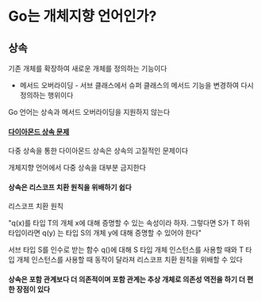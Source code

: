 # Go는 개체지향 언어인가?

## 상속

기존 개체를 확장하여 새로운 개체를 정의하는 기능이다

- 메서드 오버라이딩 - 서브 클래스에서 슈퍼 클래스의 메서드 기능을 변경하여 다시 정의하는 행위이다

Go 언어는 상속과 메서드 오버라이딩을 지원하지 않는다

#### [다이아몬드 상속 문제](https://ko.wikipedia.org/wiki/%EB%8B%A4%EC%A4%91_%EC%83%81%EC%86%8D)

다중 상속을 통한 다이아몬드 상속은 상속의 고질적인 문제이다

개체지향 언어에서 다중 상속을 대부분 금지한다

#### 상속은 리스코프 치환 원칙을 위배하기 쉽다

리스코프 치환 원칙

"q(x)를 타입 T의 개체 x에 대해 증명할 수 있는 속성이라 하자. 그렇다면 S가 T 하위 타입이라면 q(y) 는 타입 S의 개체 y에 대해 증명할 수 있어야 한다"

서브 타입 S를 인수로 받는 함수 q()에 대해 S 타입  개체 인스턴스를 사용할 때와 T 타입 개체 인스턴스를 사용할 때 동작이 달라져 리스코프 치환 원칙을 위배할 수 있다

#### 상속은 포함 관계보다 더 의존적이며 포함 관계는 추상 개체로 의존성 역전을 하기 더 편한 장점이 있다



